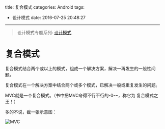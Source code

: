 title: 复合模式
categories: Android
tags:
  - 设计模式
date: 2016-07-25 20:48:27
---


> 设计模式专题系列: [设计模式](http://yifeiyuan.me/2016/07/20/design-patterns/)



# 复合模式

复合模式结合两个或以上的模式，组成一个解决方案，解决一再发生的一般性问题。

复合模式在一个解决方案中结合两个或多个模式，已解决一般或重复发生的问题。  

MVC就是一个复合模式。（书中把MVC夸得不行不行的-0-~，称它为 复合模式之王！）

多的不说，截一张示意图：  

![MVC](http://ww4.sinaimg.cn/large/98900c07jw1f669px7n0uj20jg0ew3zy.jpg)

